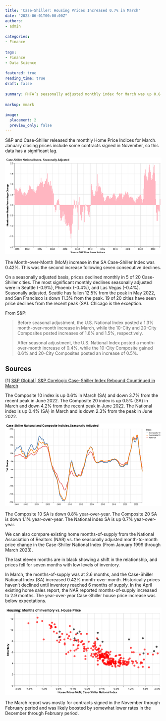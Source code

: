 ```yaml
---
title: 'Case-Shiller: Housing Prices Increased 0.7% in March'
date: "2023-06-01T00:00:00Z"
authors:
- admin

categories:
- Finance

tags:
- Finance
- Data Science

featured: true
reading_time: true
draft: false

summary: FHFA’s seasonally adjusted monthly index for March was up 0.6 percent from February.

markup: mmark

image:
  placement: 2
  preview_only: false
---
```


S&P and Case-Shiller released the monthly Home Price Indices for March. January closing prices include some contracts signed in November, so this data has a significant lag.

![Case-Shiller NA](casena.png)

The Month-over-Month (MoM) increase in the SA Case-Shiller Index was 0.42%. This was the second increase following seven consecutive declines.

On a seasonally adjusted basis, prices declined monthly in 5 of 20 Case-Shiller cities. The most significant monthly declines seasonally adjusted were in Seattle (-0.9%), Phoenix (-0.4%), and Las Vegas (-0.4%). Seasonally adjusted, Seattle has fallen 12.5% from the peak in May 2022, and San Francisco is down 11.3% from the peak. 19 of 20 cities have seen price declines from the recent peak (SA). Chicago is the exception.

From S&P:
> Before seasonal adjustment, the U.S. National Index posted a 1.3% month-over-month increase in March, while the 10-City and 20-City Composites posted increases of 1.6% and 1.5%, respectively.
>
> After seasonal adjustment, the U.S. National Index posted a month-over-month increase of 0.4%, while the 10-City Composite gained 0.6% and 20-City Composites posted an increase of 0.5%.


## Sources

[<a name="1">1</a>] [S&P Global | S&P Corelogic Case-Shiller Index Rebound Countinued in March](https://www.spglobal.com/spdji/en/index-announcements/article/sp-corelogic-case-shiller-index-rebound-continued-in-march/)


The Composite 10 index is up 0.6% in March (SA) and down 3.7% from the recent peak in June 2022. The Composite 20 index is up 0.5% (SA) in March and down 4.2% from the recent peak in June 2022. The National index is up 0.4% (SA) in March and is down 2.3% from the peak in June 2022.

![Case-Shiller Comp](casehsiller_comp.png)

The Composite 10 SA is down 0.8% year-over-year.  The Composite 20 SA is down 1.1% year-over-year. The National index SA is up 0.7% year-over-year.

We can also compare existing home months-of-supply from the National Association of Realtors (NAR) vs. the seasonally adjusted month-to-month price change in the Case-Shiller National Index (From January 1999 through March 2023).

The last eleven months are in black showing a shift in the relationship, and prices fell for seven months with low levels of inventory.

In March, the months-of-supply was at 2.6 months, and the Case-Shiller National Index (SA) increased 0.42% month-over-month.  Historically prices haven’t declined until inventory reached 6 months of supply. In the April existing home sales report, the NAR reported months-of-supply increased to 2.9 months. The year-over-year Case-Shiller house price increase was below expectations.

![Case-Shiller Comp](inventoryvsprices.png)

The March report was mostly for contracts signed in the November through February period and was likely boosted by somewhat lower rates in the December through February period.
